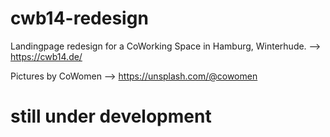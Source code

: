 # cwb14-redesign
Landingpage redesign for a CoWorking Space in Hamburg, Winterhude. --> https://cwb14.de/

Pictures by CoWomen --> https://unsplash.com/@cowomen


<h1>still under development</h1>
